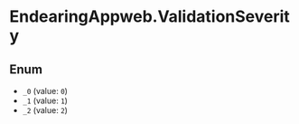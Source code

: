 # EndearingAppweb.ValidationSeverity

## Enum

* `_0` (value: `0`)
* `_1` (value: `1`)
* `_2` (value: `2`)
